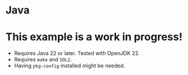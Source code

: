 # Java

# This example is a work in progress!

* Requires Java 22 or later. Tested with OpenJDK 22.
* Requires `make` and `SDL2`.
* Having `pkg-config` installed might be needed.
